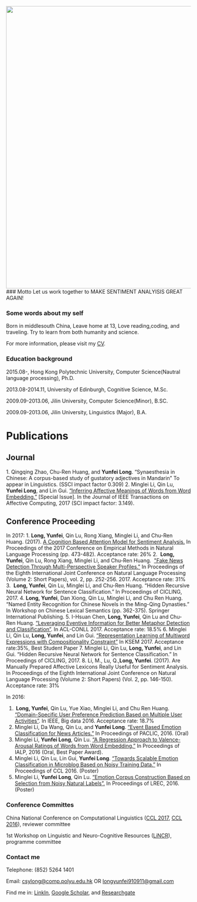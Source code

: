 <img src="http://yunfeilongpoly.github.io/IMG_4496.jpg" widht="1024" height="768"/>
### Motto
Let us work together to MAKE SENTIMENT ANALYISIS GREAT AGAIN! 

### Some words about my self
Born in middlesouth China, Leave home at 13, Love reading,coding, and traveling. Try to learn from both humanity and science.

For more information, please visit my <a href="https://yunfeilongpoly.github.io/Yunfei%20Long%20resume.pdf">CV</a>. 

### Education background

2015.08-,	        Hong Kong Polytechnic University,	Computer Science(Nautral language processing),	            Ph.D. 

2013.08-2014.11, 	University of Edinburgh,	              Cognitive Science,	            M.Sc.

2009.09-2013.06, 	Jilin University,                     Computer Science(Minor),	         B.SC.

2009.09-2013.06, 	Jilin University,	                    Linguistics (Major),              B.A. 


<h1>Publications</h1>
<h2>Journal</h2>
1.	Qingqing Zhao, Chu-Ren Huang, and <b>Yunfei Long</b>. “Synaesthesia in Chinese: A corpus-based study of gustatory adjectives in Mandarin” To appear in Linguistics. (SSCI impact factor 0.309)
2.	Minglei Li, Qin Lu, <b>Yunfei Long</b>, and Lin Gui. <a href="http://ieeexplore.ieee.org/abstract/document/7968355/">“Inferring Affective Meanings of Words from Word Embedding.”</a> [Special Issue]. In the Journal of IEEE Transactions on Affective Computing, 2017 (SCI impact factor: 3.149).

<h2>Conference Proceeding</h2>
In 2017:
1.	<b>Long, Yunfei</b>, Qin Lu, Rong Xiang, Minglei Li, and Chu-Ren Huang. (2017). <a href="http://www.aclweb.org/anthology/D17-1049">A Cognition Based Attention Model for Sentiment Analysis.</a> In Proceedings of the 2017 Conference on Empirical Methods in Natural Language Processing (pp. 473-482). Acceptance rate: 26%
2.  <b>Long, Yunfei</b>, Qin Lu, Rong Xiang, Minglei Li, and Chu-Ren Huang.  <a href="http://www.aclweb.org/anthology/I17-2043">"Fake News Detection Through Multi-Perspective Speaker Profiles."</a> In Proceedings of the Eighth International Joint Conference on Natural Language Processing (Volume 2: Short Papers), vol. 2, pp. 252-256. 2017. Acceptance rate: 31%
3.	 <b>Long, Yunfei</b>, Qin Lu, Minglei Li, and Chu-Ren Huang. “Hidden Recursive Neural Network for Sentence Classification.” In Proceedings of CICLING, 2017.
4.	<b>Long, Yunfei</b>, Dan Xiong, Qin Lu, Minglei Li, and Chu Ren Huang. “Named Entity Recognition for Chinese Novels in the Ming-Qing Dynasties.” In Workshop on Chinese Lexical Semantics (pp. 362-375). Springer International Publishing.
5.	I-Hsuan Chen, <b>Long, Yunfei</b>, Qin Lu and Chu-Ren Huang. <a href="http://www.aclweb.org/anthology/K17-1006">“Leveraging Eventive Information for Better Metaphor Detection and Classification”</a>. In ACL-CONLL 2017. Acceptance rate: 18.5%
6.	Minglei Li, Qin Lu, <b>Long, Yunfei</b>, and Lin Gui. <a href="https://link.springer.com/chapter/10.1007/978-3-319-63558-3_43">“Representation Learning of Multiword Expressions with Compositionality Constraint”</a> In KSEM 2017. Acceptance rate:35%, Best Student Paper
7.	Minglei Li, Qin Lu, <b>Long, Yunfei</b>, and Lin Gui. “Hidden Recursive Neural Network for Sentence Classification.” In Proceedings of CICLING, 2017. 
8.  Li, M., Lu, Q.,<b>Long, Yunfei</b>. (2017). Are Manually Prepared Affective Lexicons Really Useful for Sentiment Analysis. In Proceedings of the Eighth International Joint Conference on Natural Language Processing (Volume 2: Short Papers) (Vol. 2, pp. 146-150). Acceptance rate: 31%

In 2016:
1.	<b> Long, Yunfei</b>, Qin Lu, Yue Xiao, Minglei Li, and Chu Ren Huang. <a href="http://ieeexplore.ieee.org/document/7841066/">“Domain-Specific User Preference Prediction Based on Multiple User Activities”</a>. In IEEE, Big data 2016. Acceptance rate: 18.7%
2.	Minglei Li, Da Wang, Qin Lu, and <b>Yunfei Long</b>. <a href="https://aclanthology.info/papers/Y16-2013/y16-2013">“Event Based Emotion Classification for News Articles.”</a> In Proceedings of PACLIC, 2016. (Oral)
3.	Minglei Li, <b>Yunfei Long</b>, Qin Lu. <a href="http://ieeexplore.ieee.org/abstract/document/7875949/">“A Regression Approach to Valence-Arousal Ratings of Words from Word Embedding.”</a> In Proceedings of IALP, 2016 (Oral, Best Paper Award).
4.	Minglei Li, Qin Lu, Lin Gui, <b>Yunfei Long</b>. <a href="https://link.springer.com/chapter/10.1007/978-3-319-47674-2_33">“Towards Scalable Emotion Classification in Microblog Based on Noisy Training Data.”</a> In Proceedings of CCL 2016. (Poster)
5.	Minglei Li, <b>Yunfei Long</b>, Qin Lu. <a href="http://www.lrec-conf.org/proceedings/lrec2016/pdf/515_Paper.pdf">“Emotion Corpus Construction Based on Selection from Noisy Natural Labels”.</a> In Proceedings of LREC, 2016. (Poster)


### Conference Committes
China National Conference on Computational Linguistics (<a href="http://www.cips-cl.org/static/CCL2017/callfor.html">CCL 2017</a>, <a href="http://www.cips-cl.org/static/CCL2016/en/index.html">CCL 2016</a>), reviewer committee 

1st Workshop on Linguistic and Neuro-Cognitive Resources (<a href="http://lincr2018.cbs.polyu.edu.hk/LiNCR_workshop/">LiNCR</a>), programme committee

### Contact me
Telephone: (852) 5264 1401

Email: <a href="mailto:csylong@comp.polyu.edu.hk">csylong@comp.polyu.edu.hk</a> OR <a href="mailto:longyunfei910911@gmail.com">longyunfei910911@gmail.com</a>  

Find me in: <a href="https://www.linkedin.com/in/yunfei-long-3342b08a/">LinkIn</a>, <a href="https://scholar.google.com.hk/citations?user=2gKA6BUAAAAJ&hl=en">Google Scholar</a>, and <a href="https://www.researchgate.net/profile/Yunfei_Long4">Researchgate</a>
